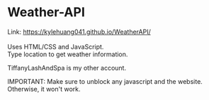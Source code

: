 # Weather-API
Link: https://kylehuang041.github.io/WeatherAPI/<br><br>
Uses HTML/CSS and JavaScript.<br>
Type location to get weather information.<br>

TiffanyLashAndSpa is my other account.<br>

IMPORTANT: Make sure to unblock any javascript and the website. Otherwise, it won't work.
